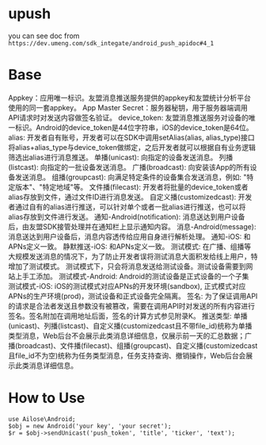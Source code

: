 # upush
you can see doc from `https://dev.umeng.com/sdk_integate/android_push_apidoc#4_1`

# Base

Appkey：应用唯一标识。友盟消息推送服务提供的appkey和友盟统计分析平台使用的同一套appkey。
App Master Secret：服务器秘钥，用于服务器端调用API请求时对发送内容做签名验证。
device_token: 友盟消息推送服务对设备的唯一标识。Android的device_token是44位字符串，iOS的device_token是64位。
alias: 开发者自有账号，开发者可以在SDK中调用setAlias(alias, alias_type)接口将alias+alias_type与device_token做绑定，之后开发者就可以根据自有业务逻辑筛选出alias进行消息推送。
单播(unicast): 向指定的设备发送消息。
列播(listcast): 向指定的一批设备发送消息。
广播(broadcast): 向安装该App的所有设备发送消息。
组播(groupcast): 向满足特定条件的设备集合发送消息，例如: "特定版本"、"特定地域"等。
文件播(filecast): 开发者将批量的device_token或者alias存放到文件，通过文件ID进行消息发送。
自定义播(customizedcast): 开发者通过自有的alias进行推送，可以针对单个或者一批alias进行推送，也可以将alias存放到文件进行发送。
通知-Android(notification): 消息送达到用户设备后，由友盟SDK接管处理并在通知栏上显示通知内容。
消息-Android(message): 消息送达到用户设备后，消息内容透传给应用自身进行解析处理。
通知-iOS: 和APNs定义一致。
静默推送-iOS: 和APNs定义一致。
测试模式: 在广播、组播等大规模发送消息的情况下，为了防止开发者误将测试消息大面积发给线上用户，特增加了测试模式。 测试模式下，只会将消息发送给测试设备。测试设备需要到网站上手工添加。
测试模式-Android: Android的测试设备是正式设备的一个子集
测试模式-iOS: iOS的测试模式对应APNs的开发环境(sandbox), 正式模式对应APNs的生产环境(prod)，测试设备和正式设备完全隔离。
签名: 为了保证调用API的请求是合法者发送且参数没有被篡改，需要在调用API时对发送的所有内容进行签名。签名附加在调用地址后面，签名的计算方式参见附录K。
推送类型: 单播(unicast)、列播(listcast)、自定义播(customizedcast且不带file_id)统称为单播类型消息，Web后台不会展示此类消息详细信息，仅展示前一天的汇总数据；广播(broadcast)、文件播(filecast)、组播(groupcast)、自定义播(customizedcast且file_id不为空)统称为任务类型消息，任务支持查询、撤销操作，Web后台会展示此类消息详细信息。

# How to Use

```
use Ailose\Android;
$obj = new Android('your key', 'your secret');
$r = $obj->sendUnicast('push_token', 'title', 'ticker', 'text');

```
